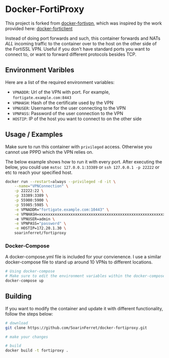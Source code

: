 # Docker-FortiProxy

This project is forked from [docker-fortivpn](https://github.com/SoarinFerret/docker-fortivpn), which was inspired by the work provided here: [docker-forticlient](https://github.com/AuchanDirect/docker-forticlient)

Instead of doing port forwards and such, this container forwards and NATs _ALL_ incoming traffic to the container over to the host on the other side of the FortiSSL VPN. Useful if you don't have standard ports you want to connect to, or want to forward different protocols besides TCP.

## Environment Varibles

Here are a list of the required environment variables:

* `VPNADDR`: Url of the VPN with port. For example, `fortigate.example.com:8443`
* `VPNHASH`: Hash of the certificate used by the VPN
* `VPNUSER`: Username for the user connecting to the VPN
* `VPNPASS`: Password of the user connection to the VPN
* `HOSTIP`: IP of the host you want to connect to on the other side

## Usage / Examples

Make sure to run this container with `privileged` access. Otherwise you cannot use PPPD which the VPN relies on.

The below example shows how to run it with every port. After executing the below, you could use `mstsc 127.0.0.1:33389` or `ssh 127.0.0.1 -p 22222` or etc to reach your specified host.

```bash
docker run --restart=always --privileged -d -it \
    --name="VPNConnection" \
    -p 22222:22 \
    -p 33389:3389 \
    -p 55900:5900 \
    -p 55985:5985 \
    -e VPNADDR="fortigate.example.com:10443" \
    -e VPNHASH=xxxxxxxxxxxxxxxxxxxxxxxxxxxxxxxxxxxxxxxxxxxxxxxxxxxxxxxxxxxxxxxx
    -e VPNUSER=admin \
    -e VPNPASS="password" \
    -e HOSTIP=172.20.1.30 \
    soarinferret/fortiproxy
```

### Docker-Compose

A docker-compose.yml file is included for your convienence. I use a similar docker-compose file to stand up around 10 VPNs to different locations.

```bash
# Using docker-compose
# Make sure to edit the environment variables within the docker-compose file
docker-compose up
```

## Building

If you want to modify the container and update it with different functionality, follow the steps below:

```bash
# download
git clone https://github.com/SoarinFerret/docker-fortiproxy.git

# make your changes

# build
docker build -t fortiproxy .
```